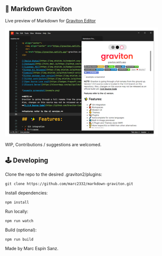 ## 📃 Markdown Graviton

Live preview of Markdown for [Graviton Editor](https://github.com/Graviton-Code-Editor/Graviton-App)

![Screenshot](screenshot.png)

WIP, Contributions / suggestions are welcomed.

## 🕹 Developing
Clone the repo to the desired .graviton2/plugins:
```shell
git clone https://github.com/marc2332/markdown-graviton.git 
```

Install dependencies:
```shell
npm install
```

Run locally:
```shell
npm run watch
```

Build (optional):
```shell
npm run build
```

Made by Marc Espín Sanz.